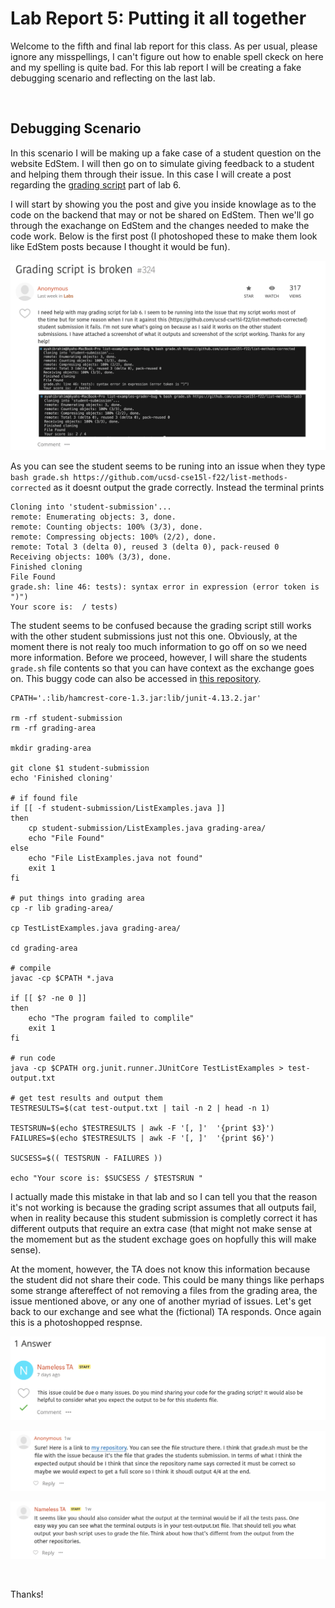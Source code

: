 # **Lab Report 5: Putting it all together**

Welcome to the fifth and final lab report for this class. As per usual, please ignore any misspellings, I 
can't figure out how to enable spell ckeck on here and my spelling is quite bad. For this lab report I will 
be creating a fake debugging scenario and reflecting on the last lab. 

<br>  

## Debugging Scenario

In this scenario I will be making up a fake case of a student question on the website EdStem. I will then
go on to simulate giving feedback to a student and helping them through their issue. In this case I will create
a post regarding the [grading script](https://ucsd-cse15l-w24.github.io/week6/index.html) part of lab 6. 

I will start by showing you the post and give you inside knowlage as to the code on the backend that may or not be shared 
on EdStem. Then we'll go through the exachange on EdStem and the changes needed to make the code work. Below is the first 
post (I photoshoped these to make them look like EdStem posts because I thought it would be fun).

![The first edstem post](lab5pics/post1.png)

As you can see the student seems to be runing into an issue when they type `bash grade.sh https://github.com/ucsd-cse15l-f22/list-methods-corrected`
as it doesnt output the grade correctly. Instead the terminal prints 

```
Cloning into 'student-submission'...
remote: Enumerating objects: 3, done.
remote: Counting objects: 100% (3/3), done.
remote: Compressing objects: 100% (2/2), done.
remote: Total 3 (delta 0), reused 3 (delta 0), pack-reused 0
Receiving objects: 100% (3/3), done.
Finished cloning
File Found
grade.sh: line 46: tests): syntax error in expression (error token is ")")
Your score is:  / tests)
```

The student seems to be confused because the grading script still works with the other student submissions just not this one. 
Obviously, at the moment there is not realy too much information to go off on so we need more information. Before we proceed,
however, I will share the students `grade.sh` file contents so that you can have context as the exchange goes on. This buggy 
code can also be accessed in [this repository](https://github.com/ayah825/list-examples-grader-bug/tree/main). 

```
CPATH='.:lib/hamcrest-core-1.3.jar:lib/junit-4.13.2.jar'

rm -rf student-submission
rm -rf grading-area

mkdir grading-area

git clone $1 student-submission
echo 'Finished cloning'

# if found file
if [[ -f student-submission/ListExamples.java ]] 
then 
    cp student-submission/ListExamples.java grading-area/
    echo "File Found"
else 
    echo "File ListExamples.java not found"
    exit 1
fi

# put things into grading area
cp -r lib grading-area/

cp TestListExamples.java grading-area/

cd grading-area

# compile
javac -cp $CPATH *.java

if [[ $? -ne 0 ]] 
then 
    echo "The program failed to complile"
    exit 1
fi

# run code
java -cp $CPATH org.junit.runner.JUnitCore TestListExamples > test-output.txt

# get test results and output them
TESTRESULTS=$(cat test-output.txt | tail -n 2 | head -n 1)

TESTSRUN=$(echo $TESTRESULTS | awk -F '[, ]'  '{print $3}')
FAILURES=$(echo $TESTRESULTS | awk -F '[, ]'  '{print $6}')

SUCSESS=$(( TESTSRUN - FAILURES ))

echo "Your score is: $SUCSESS / $TESTSRUN "
```

I actually made this mistake in that lab and so I can tell you that the reason it's not working is because the grading script
assumes that all outputs fail, when in reality because this student submission is completly correct it has different outputs 
that require an extra case (that might not make sense at the momement but as the student exchage goes on hopfully this will
make sense). 

At the moment, however, the TA does not know this information because the student did not share their code. This could be many things 
like perhaps some strange aftereffect of not removing a files from the grading area, the issue mentioned above, or any one of another
myriad of issues. Let's get back to our exchange and see what the (fictional) TA responds. Once again this is a photoshopped respnse.

![The first edstem post response](lab5pics/reply1.png)

![The seccond edstem post response](lab5pics/reply2.png)

![The third edstem post response](lab5pics/reply3.png)

<br>  

Thanks!
